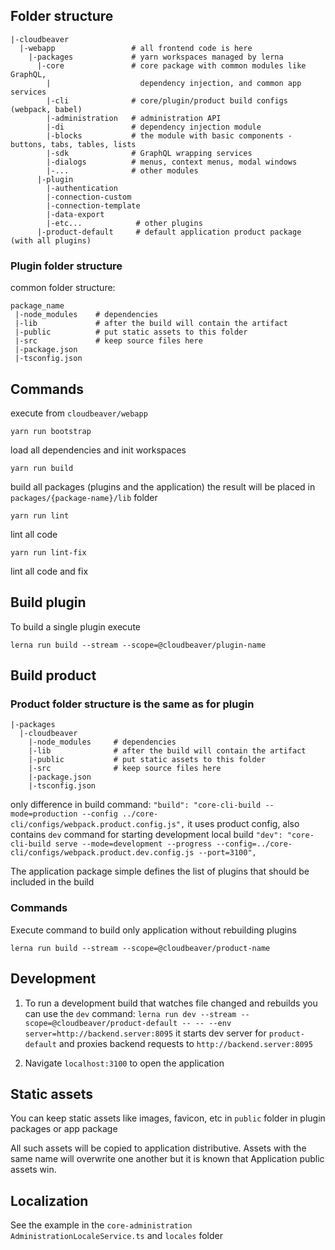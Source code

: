 ## Folder structure
```
|-cloudbeaver
  |-webapp                 # all frontend code is here
    |-packages             # yarn workspaces managed by lerna
      |-core               # core package with common modules like GraphQL, 
        |                    dependency injection, and common app services
        |-cli              # core/plugin/product build configs (webpack, babel)
        |-administration   # administration API
        |-di               # dependency injection module
        |-blocks           # the module with basic components - buttons, tabs, tables, lists
        |-sdk              # GraphQL wrapping services
        |-dialogs          # menus, context menus, modal windows
        |-...              # other modules
      |-plugin
        |-authentication
        |-connection-custom
        |-connection-template
        |-data-export
        |-etc...            # other plugins
      |-product-default     # default application product package (with all plugins)
```
### Plugin folder structure
common folder structure:
```
package_name
 |-node_modules    # dependencies
 |-lib             # after the build will contain the artifact
 |-public          # put static assets to this folder
 |-src             # keep source files here
 |-package.json
 |-tsconfig.json
```

## Commands
execute from `cloudbeaver/webapp`

```yarn run bootstrap```

load all dependencies and init workspaces

```yarn run build```

build all packages (plugins and the application) the result will be placed in `packages/{package-name}/lib` folder

```yarn run lint```

lint all code

```yarn run lint-fix```

lint all code and fix

## Build plugin
To build a single plugin execute
```
lerna run build --stream --scope=@cloudbeaver/plugin-name
```

## Build product
### Product folder structure is the same as for plugin
```
|-packages
  |-cloudbeaver
    |-node_modules     # dependencies
    |-lib              # after the build will contain the artifact
    |-public           # put static assets to this folder
    |-src              # keep source files here
    |-package.json
    |-tsconfig.json
```
only difference in build command: `"build": "core-cli-build --mode=production --config ../core-cli/configs/webpack.product.config.js",` it uses product config, also contains `dev` command for starting development local build `"dev": "core-cli-build serve --mode=development --progress --config=../core-cli/configs/webpack.product.dev.config.js --port=3100",`

The application package simple defines the list of plugins that should be included in the build
### Commands
Execute command to build only application without rebuilding plugins

`lerna run build --stream --scope=@cloudbeaver/product-name`

## Development
1. To run a development build that watches file changed and rebuilds you can use the `dev` command:
`lerna run dev --stream --scope=@cloudbeaver/product-default -- -- --env server=http://backend.server:8095`
it starts dev server for `product-default` and proxies backend requests to `http://backend.server:8095`

2. Navigate `localhost:3100` to open the application

## Static assets
You can keep static assets like images, favicon, etc in `public` folder in plugin packages or app package

All such assets will be copied to application distributive. Assets with the same name will overwrite one another but it is known that Application public assets win.

## Localization
See the example in the `core-administration` `AdministrationLocaleService.ts` and `locales` folder